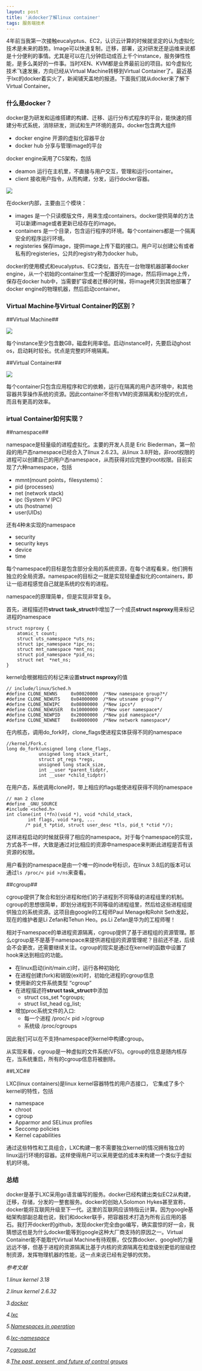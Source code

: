 ```yaml
---
layout: post
title: '从docker了解linux container'
tags: 服务端技术
---
```


4年前当我第一次接触eucalyptus、EC2，认识云计算的时候就坚定的认为虚拟化技术是未来的趋势。Image可以快速复制，迁移，部署，这对研发还是运维来说都是十分便利的事情。尤其是可以在几分钟启动成百上千个instance，服务弹性性能，是多么美好的一件事。当时XEN、KVM都是业界最前沿的项目。如今虚拟化技术飞速发展，方向已经从Virtual Machine转移到Virtual Container了。最近基于lxc的docker着实火了，新闻铺天盖地的报道。下面我们就从docker来了解下Virtual Container。
 
 
 
### 什么是docker？
 

docker是为研发和运维搭建的构建、迁移、运行分布式程序的平台，能快速的搭建分布式系统，消除研发，测试和生产环境的差异。docker包含两大组件

* docker engine 开源的虚拟化容器平台
* docker hub 分享与管理image的平台 

docker engine采用了CS架构，包括
 
* deamon 运行在主机里，不直接与用户交互，管理和运行container。
* client 接收用户指令，从而构建，分发，运行docker容器。
 
![]({{site.baseurl}}/img/5.png)
 

在docker内部，主要由三个模块：
 
* images 是一个只读模版文件，用来生成containers。docker提供简单的方法可以新建image或者更新已经存在的image。
* containers 是一个目录，包含运行程序的环境。每个containers都是一个隔离安全的程序运行环境。
* registeries 保存image，提供image上传下载的接口。用户可以创建公有或者私有的registeries，公共的registry称为docker hub。
 
docker的使用模式和eucalyptus、EC2类似，首先在一台物理机器部署docker engine，从一个初始的container生成一个配置好的image，然后将image上传，保存在docker hub中，当需要扩容或者迁移的时候，将image拷贝到其他部署了docker engine的物理机器，然后启动container。
 
 
 
### Virtual Machine与Virtual Container的区别？ 
 
 
##Virtual Machine##
 
![]({{site.baseurl}}/img/3.png)
 
每个instance至少包含数GB，磁盘利用率低。启动instance时，先要启动ghost os，启动耗时较长。优点是完整的环境隔离。
 
##Virtual Container##
 
![]({{site.baseurl}}/img/4.png)
 
每个container只包含应用程序和它的依赖，运行在隔离的用户态环境中，和其他容器共享操作系统的资源。因此container不但有VM的资源隔离和分配的优点，而且有更高的效率。
 
 
 
### irtual Container如何实现？ 
 
 
##namespace##
 
namespace是轻量级的进程虚拟化。主要的开发人员是 Eric Biederman，第一阶段的用户态namespace已经合入了linux 2.6.23。从linux 3.8开始，非root权限的进程可以创建自己的用户态namespace，从而获得对应完整的root权限。目前实现了六种namespace，包括
 
 
 
* mmnt(mount points，filesystems)：
* pid (processes)
* net (network stack)
* ipc (System V IPC)
* uts (hostname)
* user(UIDs)
 
 
 
还有4种未实现的namespace
 
 
 
* security
* security keys
* device 
* time
 
 
 
每个namespace的目标是包含部分全局的系统资源，在每个进程看来，他们拥有独立的全局资源。namespace的目标之一就是实现轻量虚拟化的containers，即让一组进程感觉自己就是系统的仅有的进程。
 
namespace的原理简单，但是实现非常复杂。
 
首先，进程描述符**struct task_struct**中增加了一个成员**struct nsproxy**用来标记进程的namespace
 
 
 
	struct nsproxy {
		atomic_t count;
		struct uts_namespace *uts_ns;
		struct ipc_namespace *ipc_ns;
		struct mnt_namespace *mnt_ns;
		struct pid_namespace *pid_ns;
		struct net	*net_ns;
	}
 
 
 
kernel会根据相应的标记来设置**struct nsproxy**的值
 
 
 
	// include/linux/Sched.h
	#define CLONE_NEWNS 	0x00020000	/*New namespace group?*/
	#define CLONE_NEWUTS	0x04000000	/*New utsname group?*/
	#define CLONE_NEWIPC	0x08000000	/*New ipcs*/
	#define CLONE_NEWUSER   0x10000000	/*New user namespace*/
	#define CLONE_NEWPID	0x20000000	/*New pid namespace*/
	#define CLONE_NEWNET	0x40000000	/*New network namespace*/
 
 
 
在内核态，调用do_fork时，clone_flags使进程实体获得不同的namespace
 
 
 
	//kernel/Fork.c
	long do_fork(unsigned long clone_flags,
				unsigned long stack_start,
				struct pt_regs *regs,
				unsigned long stack_size,
				int __user *parent_tidptr,
				int __user *child_tidptr)
 
 
在用户态，系统调用clone时，带上相应的flags能使进程获得不同的namespace
 
 
	// man 2 clone
	#define _GNU_SOURCE
	#include <sched.h>
	int clone(int (*fn)(void *), void *child_stack, 
  	        int flags, void *arg, ...
   	       /* pid_t *ptid, struct user_desc *tls, pid_t *ctid */);

这样进程启动的时候就获得了相应的namespace。对于每个namespace的实现，方式各不一样，大致是通过对比相应的资源中namespace来判断此进程是否有该资源的权限。

用户看到的namespace是由一个唯一的inode号标识，在linux 3.8后的版本可以通过`ls /proc/< pid >/ns`来查看。

 
 
##cgroup##
 
 
cgroup提供了聚合和划分进程和他们的子进程到不同等级的进程组里的机制。cgroup的思想很简单，即划分进程到不同等级的进程组里，然后给这些进程组提供独立的系统资源。这项目由google的工程师Paul Menage和Rohit Seth发起，现在的维护者是Li Zefan和Tehun Heo。ps.Li Zefan是华为的工程师喔！
 
 
相对于namespace的单进程资源隔离，cgroup提供了基于进程组的资源管理。那么cgroup是不是基于namespace来提供进程组的资源管理呢？目前还不是，后续会不会更改，还需要继续关注。cgroup的现实是通过在kernel的函数中设置了hook来达到相应的功能。
 
 
 
* 在linux启动(init/main.c)时，运行各种初始化
* 在进程创建(fork)和销毁(exit)时，初始化进程的cgroup信息
* 使用新的文件系统类型 “cgroup”
* 在进程描述符**struct task_struct**中添加
	* struct css_set *cgroups;
	* struct list_head cg_list;
* 增加proc系统文件的入口:
	* 每一个进程 /proc/< pid >/cgroup
	* 系统级 /proc/cgroups
 
 
 
因此我们可以在不支持namespace的kernel中构建cgroup。
 
 
从实现来看，cgroup是一种虚拟的文件系统(VFS)。cgroup的信息是随内核存在，当系统重启，所有的cgroup信息将被删除。
 
 
##LXC##
 
 
LXC(linux containers)是linux kernel容器特性的用户态接口， 它集成了多个kernel的特性，包括
 
 
* namespace
* chroot
* cgroup
* Apparmor and SELinux profiles
* Seccomp policies
* Kernel capabilities
 
 
通过这些特性和工具组合，LXC构建一套不需要独立kernel的情况拥有独立的linux运行环境的容器。这样使得用户可以采用更低的成本来构建一个类似于虚拟机的环境。
   
   
   
###	总结     
    
docker是基于LXC采用go语言编写的服务。docker已经构建出类似EC2从构建，迁移，存储，分发的一整套服务。docker的创始人Solomon Hykes甚至宣称，docker能将互联网升级至下一代。这里的互联网应该特指云计算。因为google基础架构部副总裁也说，我们和docker联手，把容器技术打造为所有云应用的基石。我打开docker的github，发现docker完全由go编写，确实震惊的好一会，我猜想这也是为什么docker能等到google这种大厂商支持的原因之一。Virtual Container能不能取代Virtual Machine有待观察，仅仅靠docker、google的力量远远不够，但基于进程的资源隔离比基于内核的资源隔离在粒度级别更低的层级控制资源，发挥物理机器的性能，这一点来说已经有足够的优势。    
        
   
*参考文献*   
      
*1.linux kernel 3.18*

*2.linux kernel 2.6.32*

*3.[docker](https://www.docker.com)*

*4.[lxc](https://linuxcontainers.org)*

*5.[Namespaces in operation](http://lwn.net/Articles/531114)*

*6.[lxc-namespace](http://www.cs.ucsb.edu/~rich/class/cs290-cloud/papers/lxc-namespace.pdf)*

*7.[cgroup.txt](https://www.kernel.org/doc/Documentation/cgroups/cgroups.txt)*

*8.[The past, present, and future of control groups](http://lwn.net/Articles/574317)*



